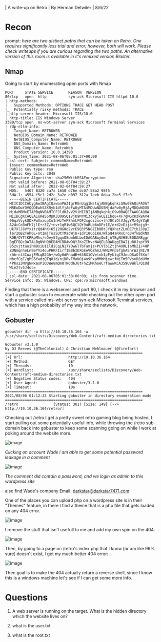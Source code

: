 | A write-up on Retro | By Herman Detwiler | 8/6/22

# Recon
prompt: *here are two distinct paths that can be taken on Retro. One requires significantly less trial and error, however, both will work. Please check writeups if you are curious regarding the two paths. An alternative version of this room is available in it's remixed version Blaster.*

## Nmap
Going to start by enumerating open ports with Nmap 
```
PORT     STATE SERVICE       REASON  VERSION
80/tcp   open  http          syn-ack Microsoft IIS httpd 10.0
| http-methods: 
|   Supported Methods: OPTIONS TRACE GET HEAD POST
|_  Potentially risky methods: TRACE
|_http-server-header: Microsoft-IIS/10.0
|_http-title: IIS Windows Server
3389/tcp open  ms-wbt-server syn-ack Microsoft Terminal Services
| rdp-ntlm-info: 
|   Target_Name: RETROWEB
|   NetBIOS_Domain_Name: RETROWEB
|   NetBIOS_Computer_Name: RETROWEB
|   DNS_Domain_Name: RetroWeb
|   DNS_Computer_Name: RetroWeb
|   Product_Version: 10.0.14393
|_  System_Time: 2021-08-06T05:01:37+00:00
| ssl-cert: Subject: commonName=RetroWeb
| Issuer: commonName=RetroWeb
| Public Key type: rsa
| Public Key bits: 2048
| Signature Algorithm: sha256WithRSAEncryption
| Not valid before: 2021-08-05T04:59:27
| Not valid after:  2022-02-04T04:59:27
| MD5:   5407 8320 ca7a 1650 d76e dc07 58a2 98f5
| SHA-1: a554 f5c1 2d2c 3a2e d097 312a 7eeb 0daa 2be5 f7c0
| -----BEGIN CERTIFICATE-----
| MIIC1DCCAbygAwIBAgIQawanPWJIgrREnUqg1NstqjANBgkqhkiG9w0BAQsFADAT
| MREwDwYDVQQDEwhSZXRyb1dlYjAeFw0yMTA4MDUwNDU5MjdaFw0yMjAyMDQwNDU5
| MjdaMBMxETAPBgNVBAMTCFJldHJvV2ViMIIBIjANBgkqhkiG9w0BAQEFAAOCAQ8A
| MIIBCgKCAQEA1uReS6MpKJDO9SQ1vjO9MrMi3ckyjwCEIIbq6+XF7gMGxKzk9AV4
| 06qaVvykQDkPwXxzqpCu1nHzTeP8hmLFQF2xgoizxs+lhJ0CiQlVJqyYMz4gYZqE
| A24cCoBmFh7jlE+r3Z/+nvr1qM1w5QClQY0uRLb6nDPz1E/e+d2vEij4+M9ojg9+
| Uk7XlJ8VYxitzQd4hK+65j2HG0o2vrE9Q3P5NGZIb8BtJYQXhetZLmDE7tb2J0pI
| l6rZOBZTAh0L+ntImjTosSUtTMacWjU+1dY10CoiKA/WloQ4aRRxCrq34fkBdRNX
| RDB/OYTfKRRpMhs/sOey57gqnOSdmh0LbwIDAQABoyQwIjATBgNVHSUEDDAKBggr
| BgEFBQcDATALBgNVHQ8EBAMCBDAwDQYJKoZIhvcNAQELBQADggEBAIju80JspY99
| 85zvjttaoihm9siU11ldiCqLN17YDwGlTbTamjz+PCVlb1Ztjh4URLIaMbZI/4HP
| ZUNmqnheLnBeYVz4ouPHRFIirfIB8bIDXGEeVOZhmJ/WNzVFpSfghASnrW2jNI/9
| /hhrnl4CuajFMLqB2Gh+/wGy0dPnadB+63BX1OVetnh1pFyUtqC9JnuQSaOf5Xmf
| NhcfCgF/gMS5fwdzQTq8id/njDRvFMaNOj4o9PxaMMhMjewtfNjTm5PVsvR8dUMm
| 4PKs2JMVgNNxasPiODWe8mQm8TN6d6J6tFhZiMKhoeCrfawwKCA359U9Wkl/Q1Od
| Wie2tv5J4oc=
|_-----END CERTIFICATE-----
|_ssl-date: 2021-08-06T05:01:38+00:00; +1s from scanner time.
Service Info: OS: Windows; CPE: cpe:/o:microsoft:windows
```
Finding that there is a webserver and port 80, I check it in my browser and start a gobuster scan to enumerate while checking out the other open port with a service called ms-wbt-server syn-ack Microsoft Terminal services, which has a high probabilty of my way into the network. 

## Gobuster

`gobuster dir -u http://10.10.36.164 -w /usr/share/seclists/Discovery/Web-Content/raft-medium-directories.txt`

```===============================================================
Gobuster v3.1.0
by OJ Reeves (@TheColonial) & Christian Mehlmauer (@firefart)
===============================================================
[+] Url:                     http://10.10.36.164
[+] Method:                  GET
[+] Threads:                 10
[+] Wordlist:                /usr/share/seclists/Discovery/Web-Content/raft-medium-directories.txt
[+] Negative Status codes:   404
[+] User Agent:              gobuster/3.1.0
[+] Timeout:                 10s
===============================================================
2021/08/06 01:12:23 Starting gobuster in directory enumeration mode
===============================================================
/retro                (Status: 301) [Size: 149] [--> http://10.10.36.164/retro/]
```
Checking out /retro I get a pretty sweet retro gaming blog being hosted, I start pulling out some potentially useful info, while throwing the /retro sub domain back into gobuster to keep some scanning going on while I work at poking around the website more.

![image](https://user-images.githubusercontent.com/83407557/128460426-35865e35-e121-4bb7-8a5b-71cb8fdd8b6e.png)

*Clicking on account Wade I am able to get some potential password leakage in a comment*

![image](https://user-images.githubusercontent.com/83407557/128460933-e2e8b439-bb26-417c-9df2-a839baadb2f8.png)

*The comment did contain a password, and we login as admin to this wordpress site*

also find Wade's company Email: darkstar@darkstar7471.com

One of the places you can upload php on a wordpress site is in their "Themes" feature, in there I find a theme that is a php file that gets loaded on any 404 error.

![image](https://user-images.githubusercontent.com/83407557/128466978-781eb853-b5f8-477a-9ef6-8db90e05c8b4.png)

I remove the stuff that isn't usefull to me and add my own spin on the 404.

![image](https://user-images.githubusercontent.com/83407557/128467501-7ab734d8-4ec4-4cf4-9ad9-5f9e459db2f3.png)

Then, by going to a page on /retro's index.php that I know (or am like 99% sure) doesn't exist, I get my much better 404 error:

![image](https://user-images.githubusercontent.com/83407557/128468198-3a6dc292-ef76-4ce1-a67f-28d36edbce10.png)

Then goal is to make the 404 actually return a reverse shell, since I know this is a windows machine let's see if I can get some more info.






# Questions

1. A web server is running on the target. What is the hidden directory which the website lives on?

2. what is the user.txt

3. what is the root.txt
